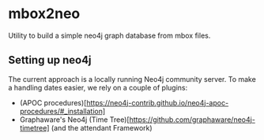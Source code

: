 # mbox2neo
Utility to build a simple neo4j graph database from mbox files.

## Setting up neo4j

The current approach is a locally running Neo4j community server. To make a handling dates easier, we rely on a couple of plugins:

* (APOC procedures)[https://neo4j-contrib.github.io/neo4j-apoc-procedures/#_installation]
* Graphaware's Neo4j (Time Tree)[https://github.com/graphaware/neo4j-timetree] (and the attendant Framework)



